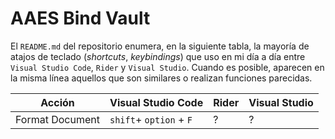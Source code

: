 # AAES Bind Vault

El `README.md` del repositorio enumera, en la siguiente tabla, la mayoría de atajos de teclado (_shortcuts_, _keybindings_) que uso en mi día a día entre `Visual Studio Code`, `Rider` y `Visual Studio`. Cuando es posible, aparecen en la misma línea aquellos que son similares o realizan funciones parecidas.

| Acción          | Visual Studio Code      | Rider | Visual Studio |
| --------------- | ----------------------- | ----- | ------------- |
| Format Document | `shift`+ `option` + `F` | ?     | ?             |
